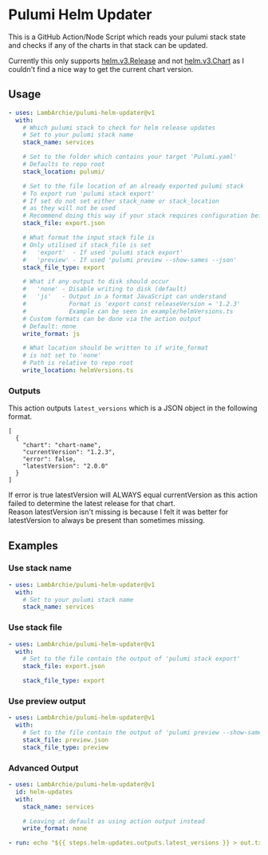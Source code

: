 # Pulumi Helm Updater

This is a GitHub Action/Node Script which reads your pulumi stack state and checks if any of the charts in that stack can be updated.

Currently this only supports [helm.v3.Release](https://www.pulumi.com/registry/packages/kubernetes/api-docs/helm/v3/release/) and not [helm.v3.Chart](https://www.pulumi.com/registry/packages/kubernetes/api-docs/helm/v3/chart/) as I couldn't find a nice way to get the current chart version.

## Usage

```yaml
- uses: LambArchie/pulumi-helm-updater@v1
  with:
    # Which pulumi stack to check for helm release updates
    # Set to your pulumi stack name
    stack_name: services

    # Set to the folder which contains your target 'Pulumi.yaml'
    # Defaults to repo root
    stack_location: pulumi/

    # Set to the file location of an already exported pulumi stack
    # To export run 'pulumi stack export'
    # If set do not set either stack_name or stack_location
    # as they will not be used
    # Recommend doing this way if your stack requires configuration before accessing
    stack_file: export.json

    # What format the input stack file is
    # Only utilised if stack_file is set
    #   'export'  - If used 'pulumi stack export'
    #   'preview' - If used 'pulumi preview --show-sames --json'
    stack_file_type: export

    # What if any output to disk should occur
    #   'none' - Disable writing to disk (default)
    #   'js'   - Output in a format JavaScript can understand
    #            Format is 'export const releaseVersion = '1.2.3'
    #            Example can be seen in example/helmVersions.ts
    # Custom formats can be done via the action output
    # Default: none
    write_format: js

    # What location should be written to if write_format
    # is not set to 'none'
    # Path is relative to repo root
    write_location: helmVersions.ts
```

### Outputs

This action outputs `latest_versions` which is a JSON object in the following format.

```jsonc
[
  {
    "chart": "chart-name",
    "currentVersion": "1.2.3",
    "error": false,
    "latestVersion": "2.0.0"
  }
]
```

If error is true latestVersion will ALWAYS equal currentVersion as this action failed to determine the latest release for that chart.  
Reason latestVersion isn't missing is because I felt it was better for latestVersion to always be present than sometimes missing.

## Examples

### Use stack name

```yaml
- uses: LambArchie/pulumi-helm-updater@v1
  with:
    # Set to your pulumi stack name
    stack_name: services
```

### Use stack file

```yaml
- uses: LambArchie/pulumi-helm-updater@v1
  with:
    # Set to the file contain the output of 'pulumi stack export'
    stack_file: export.json

    stack_file_type: export
```

### Use preview output

```yaml
- uses: LambArchie/pulumi-helm-updater@v1
  with:
    # Set to the file contain the output of 'pulumi preview --show-sames --json'
    stack_file: preview.json
    stack_file_type: preview
```

### Advanced Output

```yaml
- uses: LambArchie/pulumi-helm-updater@v1
  id: helm-updates
  with:
    stack_name: services

    # Leaving at default as using action output instead
    write_format: none

- run: echo "${{ steps.helm-updates.outputs.latest_versions }} > out.txt"
```
